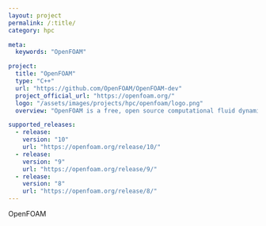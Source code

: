 ```yaml
---
layout: project
permalink: /:title/
category: hpc

meta:
  keywords: "OpenFOAM"

project:
  title: "OpenFOAM"
  type: "C++"
  url: "https://github.com/OpenFOAM/OpenFOAM-dev"
  project_official_url: "https://openfoam.org/"
  logo: "/assets/images/projects/hpc/openfoam/logo.png"
  overview: "OpenFOAM is a free, open source computational fluid dynamics (CFD) software package released by the OpenFOAM Foundation. It has a large user base across most areas of engineering and science, from both commercial and academic organisations. OpenFOAM has an extensive range of features to solve anything from complex fluid flows involving chemical reactions, turbulence and heat transfer, to solid dynamics and electromagnetics."

supported_releases:
  - release:
    version: "10"
    url: "https://openfoam.org/release/10/"
  - release:
    version: "9"
    url: "https://openfoam.org/release/9/"
  - release:
    version: "8"
    url: "https://openfoam.org/release/8/"
---
```


<p>OpenFOAM</p>
